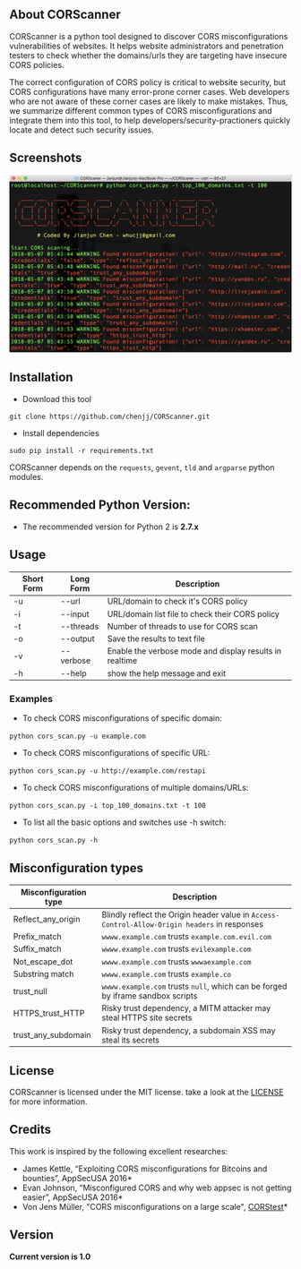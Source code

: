 ## About CORScanner 

CORScanner is a python tool designed to discover CORS misconfigurations vulnerabilities of websites. It helps website administrators and penetration testers to check whether the domains/urls they are targeting have insecure CORS policies. 

The correct configuration of CORS policy is critical to website security, but CORS configurations have many error-prone corner cases.  Web developers who are not aware of these corner cases are likely to make mistakes. Thus, we summarize different common types of CORS misconfigurations and integrate them into this tool,  to help developers/security-practioners quickly locate and detect such security issues.

## Screenshots

![CORScanner](images/screenshot.png "CORScanner in action")

## Installation

- Download this tool
```
git clone https://github.com/chenjj/CORScanner.git
```

- Install dependencies
```
sudo pip install -r requirements.txt
```

CORScanner depends on the `requests`, `gevent`, `tld` and `argparse` python modules.

## Recommended Python Version:

* The recommended version for Python 2 is **2.7.x**

## Usage

Short Form    | Long Form     | Description
------------- | ------------- |-------------
-u            | --url         | URL/domain to check it's CORS policy
-i            | --input       | URL/domain list file to check their CORS policy
-t            | --threads     | Number of threads to use for CORS scan
-o            | --output      | Save the results to text file
-v            | --verbose     | Enable the verbose mode and display results in realtime
-h            | --help        | show the help message and exit

### Examples

* To check CORS misconfigurations of specific domain:

``python cors_scan.py -u example.com``

* To check CORS misconfigurations of specific URL:

``python cors_scan.py -u http://example.com/restapi``

* To check CORS misconfigurations of multiple domains/URLs:

``python cors_scan.py -i top_100_domains.txt -t 100``

* To list all the basic options and switches use -h switch:

```python cors_scan.py -h```

## Misconfiguration types

Misconfiguration type    | Description
------------------------ | --------------------------
Reflect_any_origin       | Blindly reflect the Origin header value in `Access-Control-Allow-Origin headers` in responses
Prefix_match             | `wwww.example.com` trusts `example.com.evil.com`
Suffix_match             | `wwww.example.com` trusts `evilexample.com`
Not_escape_dot           | `wwww.example.com` trusts `wwwaexample.com`
Substring match          | `wwww.example.com` trusts `example.co`
trust_null               | `wwww.example.com` trusts `null`, which can be forged by iframe sandbox scripts
HTTPS_trust_HTTP         | Risky trust dependency, a MITM attacker may steal HTTPS site secrets
trust_any_subdomain      | Risky trust dependency, a subdomain XSS may steal its secrets

## License

CORScanner is licensed under the MIT license. take a look at the [LICENSE](./LICENSE) for more information.


## Credits
This work is inspired by the following excellent researches:

* James Kettle, “Exploiting CORS misconfigurations for Bitcoins and bounties”, AppSecUSA 2016*
* Evan Johnson, “Misconfigured CORS and why web appsec is not getting easier”,  AppSecUSA 2016*
* Von Jens Müller, "CORS misconfigurations on a large scale", [CORStest](https://github.com/RUB-NDS/CORStest)*

## Version
**Current version is 1.0**
